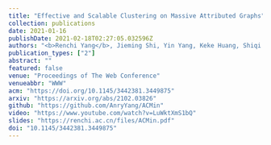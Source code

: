 ```yaml
---
title: "Effective and Scalable Clustering on Massive Attributed Graphs"
collection: publications
date: 2021-01-16
publishDate: 2021-02-18T02:27:05.032596Z
authors: "<b>Renchi Yang</b>, Jieming Shi, Yin Yang, Keke Huang, Shiqi Zhang, Xiaokui Xiao"
publication_types: ["2"]
abstract: ""
featured: false
venue: "Proceedings of The Web Conference"
venueabbr: "WWW"
acm: "https://doi.org/10.1145/3442381.3449875"
arxiv: "https://arxiv.org/abs/2102.03826"
github: "https://github.com/AnryYang/ACMin"
video: "https://www.youtube.com/watch?v=LuWktXmS1bQ"
slides: "https://renchi.ac.cn/files/ACMin.pdf"
doi: "10.1145/3442381.3449875"
---
```

